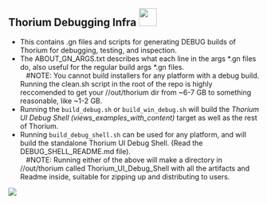 ## Thorium Debugging Infra <img src="https://raw.githubusercontent.com/Alex313031/Thorium/main/logos/STAGING/content_shell_app_icon_192.png" width="36">

 - This contains .gn files and scripts for generating DEBUG builds of Thorium for debugging, testing, and inspection.
 - The ABOUT_GN_ARGS.txt describes what each line in the args &#42;.gn files do, also useful for the regular build args &#42;.gn files. \
&nbsp;&nbsp; #NOTE: You cannot build installers for any platform with a debug build. Running the clean.sh script in the root of the repo is highly reccomended to get your //out/thorium dir from ~6-7 GB to something reasonable, like ~1-2 GB.
 - Running the `build_debug.sh` or `build_win_debug.sh` will build the *Thorium UI Debug Shell (views_examples_with_content)* target as well as the rest of Thorium.
 - Running `build_debug_shell.sh` can be used for any platform, and will build the standalone Thorium UI Debug Shell. (Read the DEBUG_SHELL_README.md file). \
&nbsp;&nbsp; #NOTE: Running either of the above will make a directory in //out/thorium called Thorium_UI_Debug_Shell with all the artifacts and Readme inside, suitable for zipping up and distributing to users.
 
<img src="https://github.com/Alex313031/Thorium/blob/main/logos/NEW/thorium_infra_256.png">
